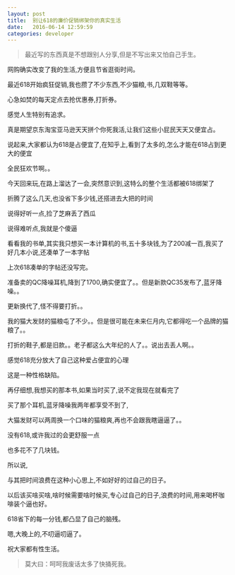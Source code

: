 ```yaml
---
layout: post
title:  别让618的廉价促销绑架你的真实生活
date:   2016-06-14 12:59:59
categories: developer
---
```


>最近写的东西真是不想跟别人分享,但是不写出来又怕自己手生。

网购确实改变了我的生活,方便且节省逛街时间。

最近618开始疯狂促销,我也攒了不少东西,不少猫粮,书,几双鞋等等。

心急如焚的每天定点去抢优惠券,打折券。

感觉人生特别有追求。

真是期望京东淘宝亚马逊天天拼个你死我活,让我们这些小屁民天天又便宜占。

说起来,大家都认为618是占便宜了,在知乎上,看到了太多的,怎么才能在618占到更大的便宜

全民狂欢节啊。。

今天回来玩,在路上溜达了一会,突然意识到,这特么的整个生活都被618绑架了

折腾了这么几天,也没省下多少钱,还搭进去大把的时间

说得好听一点,捡了芝麻丢了西瓜

说得难听点,我就是个傻逼

看看我的书单,其实我只想买一本计算机的书,五十多块钱,为了200减一百,我买了好几本小说,还凑单了一本字帖

上次618凑单的字帖还没写完。

准备卖的QC降噪耳机,降到了1700,确实便宜了。。但是新款QC35发布了,蓝牙降噪。。

更新换代了,怪不得要打折。。

我的猫大发财的猫粮屯了不少。。但是很可能在未来仨月内,它都得吃一个品牌的猫粮了。。

打折的鞋子,都是旧款。。老子都这么大年纪的人了。。说出去丢人啊。。


感觉618充分放大了自己这种爱占便宜的心理

这是一种性格缺陷。

再仔细想,我想买的那本书,如果当时买了,说不定我现在就看完了

买了那个耳机,蓝牙降噪我两年都享受不到了,

大猫发财可以两周换一个口味的猫粮爽,再也不会跟我瞎逼逼了。。

没有618,或许我过的会更舒服一点

也多花不了几块钱。

所以说,

与其把时间浪费在这种小心思上,不如好好的过自己的日子。

以后该买啥买啥,啥时候需要啥时候买,专心过自己的日子,浪费的时间,用来喝杯咖啡装个逼也好。

618省下的每一分钱,都凸显了自己的脑残。

嗯,大晚上的,不叨逼叨逼了。

祝大家都有性生活。






>莫大曰：呵呵我废话太多了快捅死我。















